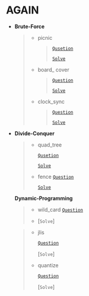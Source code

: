 # AGAIN

* **Brute-Force**

  > * picnic
  >
  >   > [`Qusetion`](https://algospot.com/judge/problem/read/PICNIC)
  >   >
  >   > [`Solve`](https://github.com/minje46/Algorithm_Solving/blob/master/Algospot/picnic.cpp)
  >
  > - board_ cover
  >
  >   > [`Question`](https://algospot.com/judge/problem/read/BOARDCOVER)
  >   >
  >   > [`Solve`](https://github.com/minje46/Algorithm_Solving/blob/master/Algospot/board_cover.cpp)
  >
  > - clock_sync
  >
  >   > [`Question`](https://algospot.com/judge/problem/read/CLOCKSYNC) 
  >   >
  >   > [`Solve`](https://github.com/minje46/Algorithm_Solving/blob/master/Algospot/clock_sync.cpp)

* **Divide-Conquer**

  > * quad_tree
  >
  >   [`Qusetion`](https://algospot.com/judge/problem/read/QUADTREE)
  >
  >   [`Solve`](https://github.com/minje46/Algorithm_Solving/blob/master/Algospot/quad_tree.cpp)
  >
  > - fence
  >   [`Question`](https://algospot.com/judge/problem/read/FENCE)
  >
  >   [`Solve`](https://github.com/minje46/Algorithm_Solving/blob/master/Algospot/fence.cpp)

  **Dynamic-Programming**

  > * wild_card
  >   [`Question`](https://algospot.com/judge/problem/read/WILDCARD)
  >
  > - [`Solve`]

  > - jlis
  >
  >   [`Question`](https://algospot.com/judge/problem/read/JLIS)
  >
  >   [`Solve`]
  >
  > - quantize
  >
  >   [`Question`](https://algospot.com/judge/problem/read/QUANTIZE)
  >
  >   [`Solve`]
  >
  >   